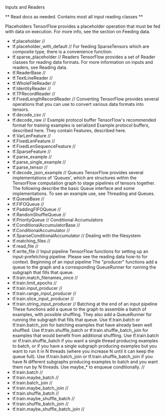 Inputs and Readers

** Read docs as needed. Contains most all input reading classes **

Placeholders 
 TensorFlow provides a placeholder operation that must be fed with data on execution. For more info, see the section on Feeding data.
 * tf.placeholder // 
 * tf.placeholder_with_default // 
For feeding SparseTensors which are composite type, there is a convenience function:
 * tf.sparse_placeholder // 
Readers
TensorFlow provides a set of Reader classes for reading data formats. For more information on inputs and readers, see Reading data. 
 * tf.ReaderBase // 
 * tf.TextLineReader // 
 * tf.WholeFileReader // 
 * tf.IdentityReader // 
 * tf.TFRecordReader // 
 * tf.FixedLengthRecordReader // 
Converting 
TensorFlow provides several operations that you can use to convert various data formats into tensors. 
 * tf.decode_csv // 
 * tf.decode_raw // 
Example protocol buffer 
TensorFlow's recommended format for training examples is serialized Example protocol buffers, described here. They contain Features, described here.
 * tf.VarLenFeature // 
 * tf.FixedLenFeature // 
 * tf.FixedLenSequenceFeature // 
 * tf.SparseFeature // 
 * tf.parse_example // 
 * tf.parse_single_example // 
 * tf.parse_tensor // 
 * tf.decode_json_example // 
Queues 
TensorFlow provides several implementations of 'Queues', which are structures within the TensorFlow computation graph to stage pipelines of tensors together. The following describe the basic Queue interface and some implementations. To see an example use, see Threading and Queues. 
 * tf.QueueBase // 
 * tf.FIFOQueue // 
 * tf.PaddingFIFOQueue // 
 * tf.RandomShuffleQueue // 
 * tf.PriorityQueue // 
Conditional Accumulators
 * tf.ConditionalAccumulatorBase // 
 * tf.ConditionalAccumulator // 
 * tf.SparseConditionalAccumulator // 
Dealing with the filesystem
 * tf.matching_files // 
 * tf.read_file // 
 * tf.write_file // 
Input pipeline 
TensorFlow functions for setting up an input-prefetching pipeline. Please see the reading data how-to for context. 
Beginning of an input pipeline
The "producer" functions add a queue to the graph and a corresponding QueueRunner for running the subgraph that fills that queue.
 * tf.train.match_filenames_once // 
 * tf.train.limit_epochs // 
 * tf.train.input_producer // 
 * tf.train.range_input_producer // 
 * tf.train.slice_input_producer // 
 * tf.train.string_input_producer // 
Batching at the end of an input pipeline
These functions add a queue to the graph to assemble a batch of examples, with possible shuffling. They also add a QueueRunner for running the subgraph that fills that queue.
Use tf.train.batch or tf.train.batch_join for batching examples that have already been well shuffled. Use tf.train.shuffle_batch or tf.train.shuffle_batch_join for examples that would benefit from additional shuffling. 
Use tf.train.batch or tf.train.shuffle_batch if you want a single thread producing examples to batch, or if you have a single subgraph producing examples but you want to run it in N threads (where you increase N until it can keep the queue full). Use tf.train.batch_join or tf.train.shuffle_batch_join if you have N different subgraphs producing examples to batch and you want them run by N threads. Use maybe_* to enqueue conditionally. // 
 * tf.train.batch // 
 * tf.train.maybe_batch // 
 * tf.train.batch_join // 
 * tf.train.maybe_batch_join // 
 * tf.train.shuffle_batch // 
 * tf.train.maybe_shuffle_batch // 
 * tf.train.shuffle_batch_join // 
 * tf.train.maybe_shuffle_batch_join //
